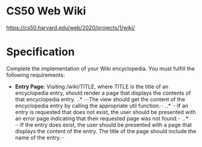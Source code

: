 # CS50 Web Wiki
https://cs50.harvard.edu/web/2020/projects/1/wiki/

# Specification
Complete the implementation of your Wiki encyclopedia. You must fulfill the following requirements:

* **Entry Page:** Visiting /wiki/TITLE, where TITLE is the title of an encyclopedia entry, should render a page that displays the contents of that encyclopedia entry.
 ..* ⋅⋅⋅The view should get the content of the encyclopedia entry by calling the appropriate util function.⋅⋅
 ..* ⋅⋅⋅If an entry is requested that does not exist, the user should be presented with an error page indicating that their requested page was not found.⋅⋅
 ..* ⋅⋅⋅If the entry does exist, the user should be presented with a page that displays the content of the entry. The title of the page should include the name of the entry.⋅⋅
